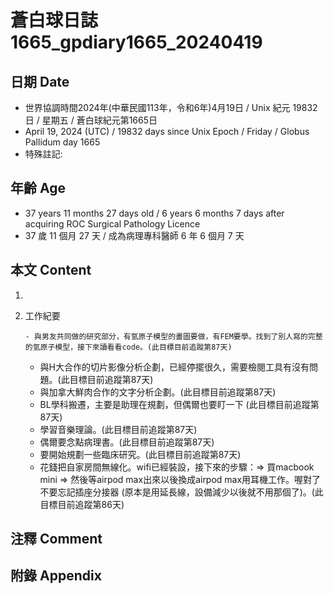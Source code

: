 [_metadata_:encoding]: - "utf-8"
[_metadata_:language]: - "zh-Hant-TW"
[_metadata_:fileformat]: - "markdown"
[_metadata_:MIME_type]: - "text/plain"
[_metadata_:markdown_version]: - "commonmark version 0.30"
[_metadata_:markdown_spec]: - "https://spec.commonmark.org/0.30/"

# 蒼白球日誌1665_gpdiary1665_20240419 #

## 日期 Date ##

* 世界協調時間2024年(中華民國113年，令和6年)4月19日 / Unix 紀元 19832 日 / 星期五 / 蒼白球紀元第1665日
* April 19, 2024 (UTC) / 19832 days since Unix Epoch / Friday / Globus Pallidum day 1665
* 特殊註記:

## 年齡 Age ##

* 37 years 11 months 27 days old / 6 years 6 months 7 days after acquiring ROC Surgical Pathology Licence
* 37 歲 11 個月 27 天 / 成為病理專科醫師 6 年 6 個月 7 天

## 本文 Content ##

1. 

    
2. 工作紀要

       - 與男友共同做的研究部分，有氫原子模型的畫圖要做，有FEM要學。找到了別人寫的完整的氫原子模型，接下來讀看看code。(此目標目前追蹤第87天)
   - 與H大合作的切片影像分析企劃，已經停擺很久，需要檢閱工具有沒有問題。(此目標目前追蹤第87天)
   - 與加拿大鮮肉合作的文字分析企劃。(此目標目前追蹤第87天)
   - BL學科搬遷，主要是助理在規劃，但偶爾也要盯一下 (此目標目前追蹤第87天)
   - 學習音樂理論。(此目標目前追蹤第87天)
   - 偶爾要念點病理書。(此目標目前追蹤第87天)
   - 要開始規劃一些臨床研究。(此目標目前追蹤第87天)
   - 花錢把自家房間無線化。wifi已經裝設，接下來的步驟：=> 買macbook mini => 然後等airpod max出來以後換成airpod max用耳機工作。喔對了不要忘記插座分接器 (原本是用延長線，設備減少以後就不用那個了)。(此目標目前追蹤第86天)


## 注釋 Comment ##


## 附錄 Appendix ##

